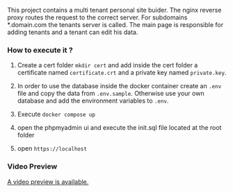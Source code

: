 
This project contains a multi tenant personal site buider. 
The nginx reverse proxy routes the request to the correct server. For subdomains *.domain.com the tenants server is called. The main page is responsible for adding tenants and a tenant can edit his data. 

### How to execute it ?

1. Create a cert folder `mkdir cert` and add inside the cert folder a certificate named `certificate.crt` and a private key named `private.key`.

2. In order to use the database inside the docker container create an `.env` file and copy the data from `.env.sample`. Otherwise use your own database and add the environment variables to `.env`. 

2. Execute `docker compose up`

3. open the phpmyadmin ui and execute the init.sql file located at the root folder

4. open `https://localhost`

### Video Preview

[A video preview is available.](https://youtu.be/DMZgPSglkO0)